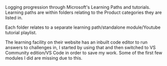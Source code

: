 Logging progression through Microsoft's Learning Paths and tutorials.
Learning paths are within folders relating to the Product categories they are listed in.

Each folder relates to a separate learning path/standalone module/Youtube tutorial playlist.

The learning facility on their website has an inbuilt code editor to run answers to challenges in, I started by using that and then switched to VS Community edition/VS Code in order to save my work.
Some of the first few modules I did are missing due to this.
